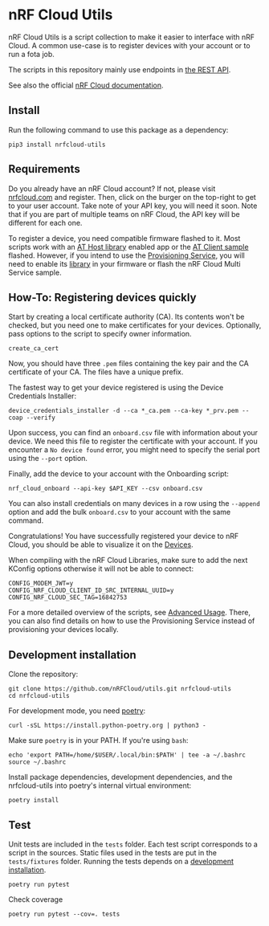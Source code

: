 # nRF Cloud Utils

nRF Cloud Utils is a script collection to make it easier to interface with nRF Cloud.
A common use-case is to register devices with your account or to run a fota job.

The scripts in this repository mainly use endpoints in [the REST API](https://api.nrfcloud.com/v1).

See also the official [nRF Cloud documentation](https://docs.nordicsemi.com/bundle/nrf-cloud/page/index.html).

## Install

Run the following command to use this package as a dependency:

    pip3 install nrfcloud-utils

## Requirements

Do you already have an nRF Cloud account? If not, please visit [nrfcloud.com](https://nrfcloud.com) and register. Then, click on the burger on the top-right to get to your user account. Take note of your API key, you will need it soon. Note that if you are part of multiple teams on nRF Cloud, the API key will be different for each one.

To register a device, you need compatible firmware flashed to it. Most scripts work with an [AT Host library](https://docs.nordicsemi.com/bundle/ncs-latest/page/nrf/libraries/modem/at_host.html) enabled app or the [AT Client sample](https://docs.nordicsemi.com/bundle/ncs-latest/page/nrf/samples/cellular/at_client/README.html) flashed.
However, if you intend to use the [Provisioning Service](https://docs.nordicsemi.com/bundle/nrf-cloud/page/SecurityServices/ProvisioningService/ProvisioningOverview.html), you will need to enable its [library](https://docs.nordicsemi.com/bundle/ncs-latest/page/nrf/libraries/networking/nrf_provisioning.html) in your firmware or flash the nRF Cloud Multi Service sample.

## How-To: Registering devices quickly

Start by creating a local certificate authority (CA). Its contents won't be checked, but you need one to make certificates for your devices. Optionally, pass options to the script to specify owner information.

    create_ca_cert

Now, you should have three `.pem` files containing the key pair and the CA certificate of your CA. The files have a unique prefix.

The fastest way to get your device registered is using the Device Credentials Installer:

    device_credentials_installer -d --ca *_ca.pem --ca-key *_prv.pem --coap --verify

Upon success, you can find an `onboard.csv` file with information about your device. We need this file to register the certificate with your account.
If you encounter a `No device found` error, you might need to specify the serial port using the `--port` option.

Finally, add the device to your account with the Onboarding script:

    nrf_cloud_onboard --api-key $API_KEY --csv onboard.csv

You can also install credentials on many devices in a row using the `--append` option and add the bulk `onboard.csv` to your account with the same command.

Congratulations! You have successfully registered your device to nRF Cloud, you should be able to visualize it on the [Devices](https://nrfcloud.com/#/devices).

When compiling with the nRF Cloud Libraries, make sure to add the next KConfig options otherwise it will not be able to connect:

    CONFIG_MODEM_JWT=y
    CONFIG_NRF_CLOUD_CLIENT_ID_SRC_INTERNAL_UUID=y
    CONFIG_NRF_CLOUD_SEC_TAG=16842753

For a more detailed overview of the scripts, see [Advanced Usage](https://github.com/nRFCloud/utils/blob/main/ADVANCED.md). There, you can also find details on how to use the Provisioning Service instead of provisioning your devices locally.

## Development installation

Clone the repository:

    git clone https://github.com/nRFCloud/utils.git nrfcloud-utils
    cd nrfcloud-utils

For development mode, you need [poetry](https://python-poetry.org/):

    curl -sSL https://install.python-poetry.org | python3 -

Make sure `poetry` is in your PATH. If you're using `bash`:

    echo 'export PATH=/home/$USER/.local/bin:$PATH' | tee -a ~/.bashrc
    source ~/.bashrc

Install package dependencies, development dependencies, and the nrfcloud-utils into poetry's internal virtual environment:

    poetry install

## Test

Unit tests are included in the `tests` folder. Each test script corresponds to a script in the sources.
Static files used in the tests are put in the `tests/fixtures` folder.
Running the tests depends on a [development installation](#development-installation).

    poetry run pytest

Check coverage

    poetry run pytest --cov=. tests
